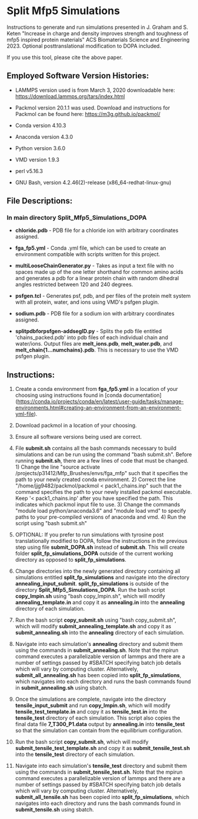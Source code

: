 <!-- For developers:
Please use bold font for file names, directories, and file paths.
Please use italic font for variables.
Follow heading styles.
# First-level heading
## Second-level heading
### Third-level heading
See https://docs.github.com/en/get-started/writing-on-github/getting-started-with-writing-and-formatting-on-github/basic-writing-and-formatting-syntax for formatting syntax.
-->

# Split Mfp5 Simulations
Instructions to generate and run simulations presented in J. Graham and S. Keten "Increase in charge and density improves strength and toughness of mfp5 inspired protein materials" ACS Biomaterials Science and Engineering 2023.
Optional posttranslational modification to DOPA included.

If you use this tool, please cite the above paper.

## Employed Software Version Histories:

- LAMMPS version used is from March 3, 2020 downloadable here: https://download.lammps.org/tars/index.html

- Packmol version 20.1.1 was used. Download and instructions for Packmol can be found here: https://m3g.github.io/packmol/

- Conda version 4.10.3

- Anaconda version 4.3.0

- Python version 3.6.0

- VMD version 1.9.3

- perl v5.16.3

- GNU Bash, version 4.2.46(2)-release (x86_64-redhat-linux-gnu)

## File Descriptions:

### In main directory **Split_Mfp5_Simulations_DOPA**

- **chloride.pdb** - PDB file for a chloride ion with arbitrary coordinates assigned.

- **fga_fp5.yml** - Conda .yml file, which can be used to create an environment compatible with scripts written for this project.

- **multiLooseChainGenerator.py** - Takes as input a text file with no spaces made up of the one letter shorthand for common amino acids and generates a pdb for a linear protein chain with random dihedral angles restricted between 120 and 240 degrees.

- **psfgen.tcl** - Generates psf, pdb, and per files of the protein melt system with all protein, water, and ions using VMD's psfgen plugin.

- **sodium.pdb** - PDB file for a sodium ion with arbitrary coordinates assigned.

- **splitpdbforpsfgen-addsegID.py** - Splits the pdb file entitled 'chains_packed.pdb' into pdb files of each individual chain and water/ions. Output files are **melt_ions.pdb**, **melt_water.pdb**, and **melt_chain{1...numchains}.pdb**. This is necessary to use the VMD psfgen plugin.

## Instructions:

1. Create a conda environment from **fga_fp5.yml** in a location of your choosing using instructions found in [conda documentation]
(https://conda.io/projects/conda/en/latest/user-guide/tasks/manage-environments.html#creating-an-environment-from-an-environment-yml-file). 

1. Download packmol in a location of your choosing.

1. Ensure all software versions being used are correct.

1. File **submit.sh** contains all the bash commands necessary to build simulations and can be run using the command "bash submit.sh". Before running **submit.sh**, there are a few lines of code that must be changed. 1) Change the line "source activate /projects/p31412/Mfp_Brushes/envs/fga_mfp" such that it specifies the path to your newly created conda environment. 2) Correct the line "/home/jjg9482/packmol/packmol < pack1_chains.inp" such that the command specifies the path to your newly installed packmol executable. Keep '< pack1_chains.inp' after you have specified the path. This indicates which packmol input file to use. 3) Change the commands "module load python/anaconda3.6" and "module load vmd" to specify paths to your pre-compiled versions of anaconda and vmd. 4) Run the script using "bash submit.sh"

2. OPTIONAL: If you prefer to run simulations with tyrosine post translationally modified to DOPA, follow the instructions in the previous step using file **submit_DOPA.sh** instead of **submit.sh**. This will create folder **split_fp_simulations_DOPA** outside of the current working directory as opposed to **split_fp_simulations**.

1. Change directories into the newly generated directory containing all simulations entitled **split_fp_simulations** and navigate into the directory **annealing_input_submit**. **split_fp_simulations** is outside of the directory **Split_Mfp5_Simulations_DOPA**. Run the bash script **copy_lmpin.sh** using "bash copy_lmpin.sh", which will modify **annealing_template.in** and copy it as **annealing.in** into the **annealing** directory of each simulation.

1. Run the bash script **copy_submit.sh** using "bash copy_submit.sh", which will modify **submit_annealing_template.sh** and copy it as **submit_annealing.sh** into the **annealing** directory of each simulation.

1. Navigate into each simulation's **annealing** directory and submit them using the commands in **submit_annealing.sh**. Note that the mpirun command executes a parallelizable version of lammps and there are a number of settings passed by #SBATCH specifying batch job details which will vary by computing cluster. Alternatively, **submit_all_annealing.sh** has been copied into **split_fp_simulations**, which navigates into each directory and runs the bash commands found in **submit_annealing.sh** using sbatch.

1. Once the simulations are complete, navigate into the directory **tensile_input_submit** and run **copy_lmpin.sh**, which will modify **tensile_test_template.in** and copy it as **tensile_test.in** into the **tensile_test** directory of each simulation. This script also copies the final data file **7_T300_P1.data** output by **annealing.in** into **tensile_test** so that the simulation can contain from the equilibrium configuration.

1. Run the bash script **copy_submit.sh**, which will modify **submit_tensile_test_template.sh** and copy it as **submit_tensile_test.sh** into the **tensile_test** directory of each simulation.

1. Navigate into each simulation's **tensile_test** directory and submit them using the commands in **submit_tensile_test.sh**. Note that the mpirun command executes a parallelizable version of lammps and there are a number of settings passed by #SBATCH specifying batch job details which will vary by computing cluster. Alternatively, **submit_all_tensile.sh** has been copied into **split_fp_simulations**, which navigates into each directory and runs the bash commands found in **submit_tensile.sh** using sbatch.

